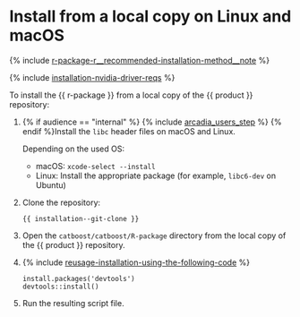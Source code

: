 # Install from a local copy on Linux and macOS

{% include [r-package-r__recommended-installation-method__note](../_includes/work_src/reusage-installation/r__recommended-installation-method__note.md) %}


{% include [installation-nvidia-driver-reqs](../_includes/work_src/reusage-code-examples/nvidia-driver-reqs.md) %}


To install the {{ r-package }} from a local copy of the {{ product }} repository:
1. {% if audience == "internal" %} {% include [arcadia_users_step](../yandex_specific/_includes/arcadia_users_step.md) %} {% endif %}Install the `libc` header files on macOS and Linux.

    Depending on the used OS:

    - macOS: `xcode-select --install`
    - Linux: Install the appropriate package (for example, `libc6-dev` on Ubuntu)

1. Clone the repository:
    ```
    {{ installation--git-clone }}
    ```

1. Open the `catboost/catboost/R-package` directory from the local copy of the {{ product }} repository.
1. {% include [reusage-installation-using-the-following-code](../_includes/work_src/reusage-installation/using-the-following-code.md) %}

    ```no-highlight
    install.packages('devtools')
    devtools::install()
    ```

1. Run the resulting script file.

